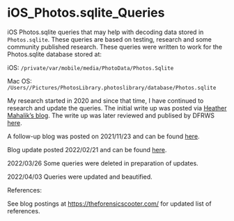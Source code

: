 # iOS_Photos.sqlite_Queries
iOS Photos.sqlite queries that may help with decoding data stored in `Photos.sqlite`. These queries are based on testing, research and some community published research. These queries were written to work for the Photos.sqlite database stored at: 

iOS: `/private/var/mobile/media/PhotoData/Photos.Sqlite`

Mac OS: `/Users//Pictures/PhotosLibrary.photoslibrary/database/Photos.sqlite`

My research started in 2020 and since that time, I have continued to research and update the queries. The initial write up was posted via [Heather Mahalik’s blog](https://smarterforensics.com/). The write up was later reviewed and publised by DFRWS [here](https://dfir.pubpub.org/pub/v19rksyf/release/1).

A follow-up blog was posted on 2021/11/23 and can be found [here](https://theforensicscooter.com/2021/11/23/photos-sqlite-queries/). 

Blog update posted 2022/02/21 and can be found [here](https://theforensicscooter.com/2022/02/21/photos-sqlite-update-3/). 

2022/03/26 Some queries were deleted in preparation of updates.

2022/04/03 Queries were updated and beautified.

References:

See blog postings at https://theforensicscooter.com/ for updated list of references.
